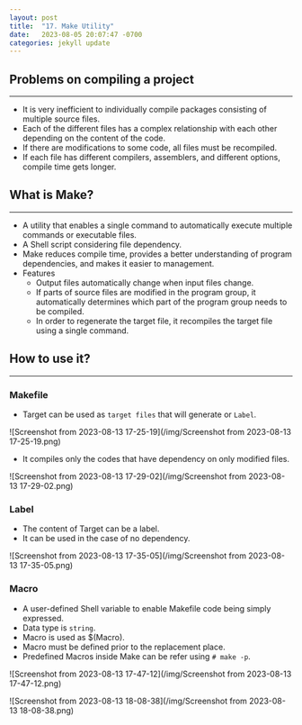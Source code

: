 ```yaml
---
layout: post
title:  "17. Make Utility"
date:   2023-08-05 20:07:47 -0700
categories: jekyll update
---
```


## Problems on compiling a project
---
- It is very inefficient to individually compile packages consisting of multiple source files.
- Each of the different files has a complex relationship with each other depending on the content of the code.
- If there are modifications to some code, all files must be recompiled.
- If each file has different compilers, assemblers, and different options, compile time gets longer.


## What is Make?
---
- A utility that enables a single command to automatically execute multiple commands or executable files.
- A Shell script considering file dependency. 
- Make reduces compile time, provides a better understanding of program dependencies, and makes it easier to management.
- Features
  - Output files automatically change when input files change.
  - If parts of source files are modified in the program group, it automatically determines which part of the program group needs to be compiled.
  - In order to regenerate the target file, it recompiles the target file using a single command.

## How to use it?
---
### Makefile

- Target can be used as `target files` that will generate or `Label`.

   
![Screenshot from 2023-08-13 17-25-19](/img/Screenshot from 2023-08-13 17-25-19.png)

- It compiles only the codes that have dependency on only modified files.

![Screenshot from 2023-08-13 17-29-02](/img/Screenshot from 2023-08-13 17-29-02.png)

### Label

- The content of Target can be a label.
- It can be used in the case of no dependency.

![Screenshot from 2023-08-13 17-35-05](/img/Screenshot from 2023-08-13 17-35-05.png)

### Macro

- A user-defined Shell variable to enable Makefile code being simply expressed.
- Data type is `string`.
- Macro is used as $(Macro). 
- Macro must be defined prior to the replacement place.
- Predefined Macros inside Make can be refer using `# make -p`.

![Screenshot from 2023-08-13 17-47-12](/img/Screenshot from 2023-08-13 17-47-12.png)

![Screenshot from 2023-08-13 18-08-38](/img/Screenshot from 2023-08-13 18-08-38.png)
